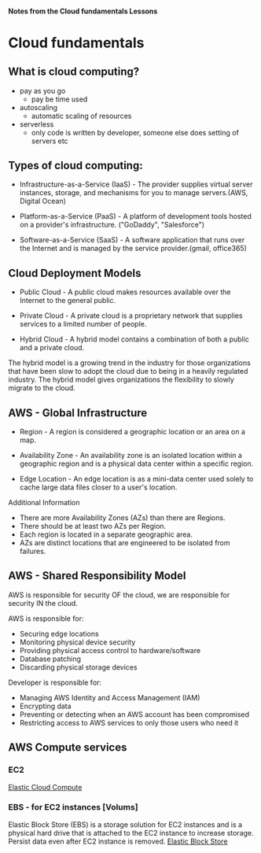 
#### Notes from the Cloud fundamentals Lessons

# Cloud fundamentals

## What is cloud computing? 
- pay as you go
	- pay be time used 
- autoscaling
	- automatic scaling of resources 
- serverless 
	- only code is written by developer, someone else does setting of servers etc

## Types of cloud computing:

- Infrastructure-as-a-Service (IaaS) - The provider supplies virtual server instances, storage, and mechanisms for you to manage servers.(AWS, Digital Ocean) 

- Platform-as-a-Service (PaaS) - A platform of development tools hosted on a provider's infrastructure. ("GoDaddy", "Salesforce")

- Software-as-a-Service (SaaS) - A software application that runs over the Internet and is managed by the service provider.(gmail, office365)


## Cloud Deployment Models

- Public Cloud - A public cloud makes resources available over the Internet to the general public.

- Private Cloud - A private cloud is a proprietary network that supplies services to a limited number of people.

- Hybrid Cloud - A hybrid model contains a combination of both a public and a private cloud.

The hybrid model is a growing trend in the industry for those organizations that have been slow to adopt the cloud due to being in a heavily regulated industry. The hybrid model gives organizations the flexibility to slowly migrate to the cloud.


## __AWS__ - Global Infrastructure

- Region - A region is considered a geographic location or an area on a map.

- Availability Zone - An availability zone is an isolated location within a geographic region and is a physical data center within a specific region.

- Edge Location	- An edge location is as a mini-data center used solely to cache large data files closer to a user's location.

Additional Information
- There are more Availability Zones (AZs) than there are Regions.
- There should be at least two AZs per Region.
- Each region is located in a separate geographic area.
- AZs are distinct locations that are engineered to be isolated from failures.


## __AWS__ - Shared Responsibility Model

AWS is responsible for security OF the cloud, we are responsible for security IN the cloud.

AWS is responsible for:

- Securing edge locations
- Monitoring physical device security
- Providing physical access control to hardware/software
- Database patching
- Discarding physical storage devices

Developer is responsible for:

- Managing AWS Identity and Access Management (IAM)
- Encrypting data
- Preventing or detecting when an AWS account has been compromised
- Restricting access to AWS services to only those users who need it


## __AWS__ Compute services 

### EC2
[Elastic Cloud Compute](https://www.amazonaws.cn/en/ec2/)

### EBS - for EC2 instances [Volums]
Elastic Block Store (EBS) is a storage solution for EC2 instances and is a physical hard drive that is attached to the EC2 instance to increase storage. Persist data even after EC2 instance is removed. 
[Elastic Block Store](https://docs.aws.amazon.com/AWSEC2/latest/UserGuide/AmazonEBS.html)
